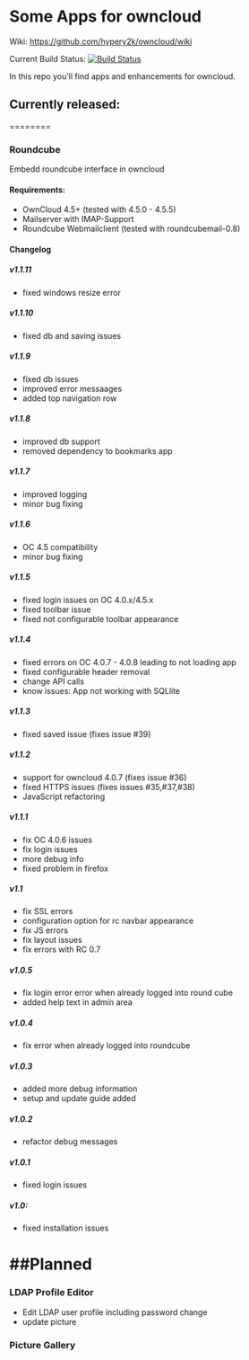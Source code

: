 Some Apps for owncloud
========
Wiki: https://github.com/hypery2k/owncloud/wiki

Current Build Status: [![Build Status](https://secure.travis-ci.org/hypery2k/owncloud.png)](http://travis-ci.org/hypery2k/owncloud)

In this repo you'll find apps and enhancements for owncloud.

## Currently released:
========
### Roundcube
Embedd roundcube interface in owncloud

#### Requirements:
* OwnCloud 4.5+  (tested with 4.5.0 - 4.5.5)
* Mailserver with IMAP-Support
* Roundcube Webmailclient (tested with roundcubemail-0.8)

#### Changelog

##### v1.1.11
* fixed windows resize error

##### v1.1.10
* fixed db and saving issues

##### v1.1.9
* fixed db issues
* improved error messaages
* added top navigation row

##### v1.1.8
* improved db support
* removed dependency to bookmarks app

##### v1.1.7
* improved logging
* minor bug fixing

##### v1.1.6
* OC 4.5 compatibility
* minor bug fixing

##### v1.1.5
* fixed login issues on OC 4.0.x/4.5.x
* fixed toolbar issue
* fixed not configurable toolbar appearance

##### v1.1.4
* fixed errors on OC 4.0.7 - 4.0.8 leading to not loading app
* fixed configurable header removal
* change API calls
* know issues: App not working with SQLlite

##### v1.1.3
* fixed saved issue (fixes issue #39)

##### v1.1.2
* support for owncloud 4.0.7 (fixes issue #36)
* fixed HTTPS issues (fixes issues #35,#37,#38)
* JavaScript refactoring

##### v1.1.1
* fix OC 4.0.6 issues
* fix login issues
* more debug info
* fixed problem in firefox

##### v1.1
* fix SSL errors
* configuration option for rc navbar appearance
* fix JS errors
* fix layout issues
* fix errors with RC 0.7
##### v1.0.5
* fix login error error when already logged into round cube
* added help text in admin area
##### v1.0.4
* fix error when already logged into roundcube
##### v1.0.3
* added more debug information
* setup and update guide added
##### v1.0.2
* refactor debug messages
##### v1.0.1
* fixed login issues
##### v1.0:
* fixed installation issues

##Planned
========
### LDAP Profile Editor
* Edit LDAP user profile including password change
* update picture
### Picture Gallery

